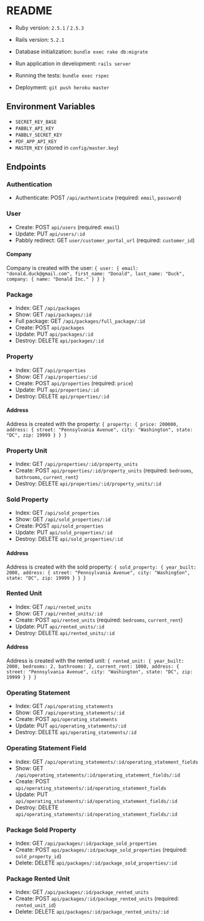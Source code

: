 # README

* Ruby version: `2.5.1` / `2.5.3`

* Rails version: `5.2.1`

* Database initialization: `bundle exec rake db:migrate`

* Run application in development: `rails server`

* Running the tests: `bundle exec rspec`

* Deployment: `git push heroku master`

## Environment Variables
* `SECRET_KEY_BASE`
* `PABBLY_API_KEY`
* `PABBLY_SECRET_KEY`
* `PDF_APP_API_KEY`
* `MASTER_KEY` (stored in `config/master.key`)

## Endpoints

### Authentication
* Authenticate: POST `/api/authenticate` (required: `email`, `password`)

### User
* Create: POST `api/users` (required: `email`)
* Update: PUT `api/users/:id`
* Pabbly redirect: GET `user/customer_portal_url` (required: `customer_id`)

#### Company
Company is created with the user:
`{ user: { email: "donald.duck@gmail.com", first_name: "Donald", last_name: "Duck", company: { name: "Donald Inc." } } }`

### Package
* Index: GET `/api/packages` 
* Show: GET `/api/packages/:id`
* Full package: GET `/api/packages/full_package/:id`
* Create: POST `api/packages`
* Update: PUT `api/packages/:id`
* Destroy: DELETE `api/packages/:id`

### Property
* Index: GET `/api/properties` 
* Show: GET `/api/properties/:id`
* Create: POST `api/properties` (required: `price`)
* Update: PUT `api/properties/:id`
* Destroy: DELETE `api/properties/:id`

#### Address
Address is created with the property:
`{ property: { price: 200000, address: { street: "Pennsylvania Avenue", city: "Washington", state: "DC", zip: 19999 } } }`

### Property Unit
* Index: GET `/api/properties/:id/property_units` 
* Create: POST `api/properties/:id/property_units` (required: `bedrooms`, `bathrooms`, `current_rent`)
* Destroy: DELETE `api/properties/:id/property_units/:id`

### Sold Property
* Index: GET `/api/sold_properties` 
* Show: GET `/api/sold_properties/:id`
* Create: POST `api/sold_properties`
* Update: PUT `api/sold_properties/:id`
* Destroy: DELETE `api/sold_properties/:id`

#### Address
Address is created with the sold property:
`{ sold_property: { year_built: 2000, address: { street: "Pennsylvania Avenue", city: "Washington", state: "DC", zip: 19999 } } }`

### Rented Unit
* Index: GET `/api/rented_units` 
* Show: GET `/api/rented_units/:id`
* Create: POST `api/rented_units` (required: `bedrooms`, `current_rent`)
* Update: PUT `api/rented_units/:id`
* Destroy: DELETE `api/rented_units/:id`

#### Address
Address is created with the rented unit:
`{ rented_unit: { year_built: 2000, bedrooms: 2, bathrooms: 2, current_rent: 1000, address: { street: "Pennsylvania Avenue", city: "Washington", state: "DC", zip: 19999 } } }`

### Operating Statement
* Index: GET `/api/operating_statements` 
* Show: GET `/api/operating_statements/:id`
* Create: POST `api/operating_statements`
* Update: PUT `api/operating_statements/:id`
* Destroy: DELETE `api/operating_statements/:id`

### Operating Statement Field
* Index: GET `/api/operating_statements/:id/operating_statement_fields` 
* Show: GET `/api/operating_statements/:id/operating_statement_fields/:id`
* Create: POST `api/operating_statements/:id/operating_statement_fields`
* Update: PUT `api/operating_statements/:id/operating_statement_fields/:id`
* Destroy: DELETE `api/operating_statements/:id/operating_statement_fields/:id`

### Package Sold Property
* Index: GET `/api/packages/:id/package_sold_properties` 
* Create: POST `api/packages/:id/package_sold_properties` (required: `sold_property_id`)
* Delete: DELETE `api/packages/:id/package_sold_properties/:id`

### Package Rented Unit
* Index: GET `/api/packages/:id/package_rented_units` 
* Create: POST `api/packages/:id/package_rented_units` (required: `rented_unit_id`)
* Delete: DELETE `api/packages/:id/package_rented_units/:id`

